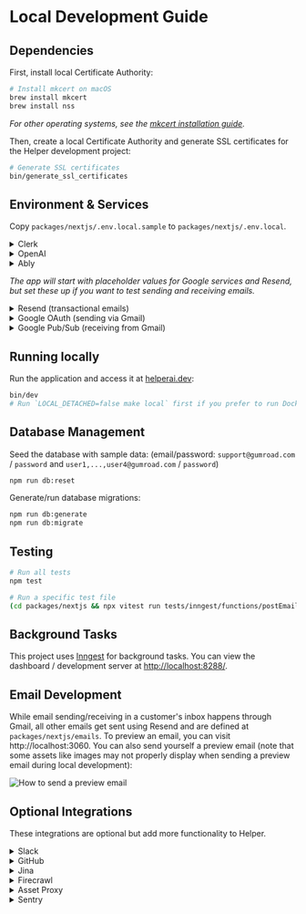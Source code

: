 # Local Development Guide

## Dependencies

First, install local Certificate Authority:

```sh
# Install mkcert on macOS
brew install mkcert
brew install nss
```

_For other operating systems, see the [mkcert installation guide](https://github.com/FiloSottile/mkcert?tab=readme-ov-file#installation)._

Then, create a local Certificate Authority and generate SSL certificates for the Helper development project:

```sh
# Generate SSL certificates
bin/generate_ssl_certificates
```

## Environment & Services

Copy `packages/nextjs/.env.local.sample` to `packages/nextjs/.env.local`.

<details>
<summary>Clerk</summary>

1. Go to [clerk.com](https://clerk.com) and create a new app.
1. Name the app and set login methods to: **Email, Google, Apple, GitHub**.
1. Under "Configure > Email, phone, username", turn on "Personal information > Name"
1. Under "Configure > Organization Management", turn on "Enable organizations"
1. Under "Configure > API Keys", add `CLERK_SECRET_KEY` and `NEXT_PUBLIC_CLERK_PUBLISHABLE_KEY` to your `.env.local` file.
1. Under "Users", create a user with email `support@gumroad.com` and password `password`. Optionally create other users, e.g. with your email.
1. Add the user ID(s) to your `.env.local` file as `CLERK_INITIAL_USER_IDS`.
1. Under "Organizations", create a new organization and add your user(s) to the "Members" list.
1. Add the organization ID to your `.env.local` file as `CLERK_INITIAL_ORGANIZATION_ID`.

</details>

<details>
<summary>OpenAI</summary>

1. Create an account at [openai.com](https://openai.com).
1. Create a new API key at [platform.openai.com/api-keys](https://platform.openai.com/api-keys).
1. Add the API key to your `.env.local` file as `OPENAI_API_KEY`.

</details>

<details>
<summary>Ably</summary>

1. Go to [ably.com](https://ably.com) and sign up or log in.
2. Create a new app.
3. Go to the "API Keys" tab for your new app.
4. Copy the API key that has all capabilities enabled (usually the first one).
5. Add the API key to your `.env.local` file as `ABLY_API_KEY`.

</details>

_The app will start with placeholder values for Google services and Resend, but set these up if you want to test sending and receiving emails._

<details>
<summary>Resend (transactional emails)</summary>

1. Go to [resend.com](https://resend.com) and sign up or log in.
2. Navigate to "API Keys".
3. Click "Create API Key". Give it a name (e.g., "Helper Dev") and grant it "Sending access" permission.
4. Add the API key to your `.env.local` file as `RESEND_API_KEY`.

</details>

<details>
<summary>Google OAuth (sending via Gmail)</summary>

1. Go to the [Google Cloud Console](https://console.cloud.google.com/).
2. Create a new project or select an existing one.
3. Navigate to "APIs & Services" > "Credentials".
4. Click "Create Credentials" and select "OAuth client ID".
5. Choose "Web application" as the application type.
6. Add `https://helperai.dev/api/connect/google/callback` to the "Authorized redirect URIs".
7. Click "Create". You will be shown the Client ID and Client Secret.
8. Add these values to your `.env.local` file as `GOOGLE_CLIENT_ID` and `GOOGLE_CLIENT_SECRET`.
9. Navigate to "APIs & Services" > "Library".
10. Search for "Gmail API" and enable it for your project.
11. Navigate to "APIs & Services" > "OAuth consent screen".
12. Configure the consent screen. Under "Data access", add the `.../auth/gmail.send` scope.
13. Add your Google account email address as a Test User under "Audience" while the app is in testing mode.

</details>

<details>
<summary>Google Pub/Sub (receiving from Gmail)</summary>

_This setup allows the app to receive real-time notifications (e.g., new emails) from Gmail during local development._

**1.** Set up and start [Serveo](https://serveo.net), [ngrok](https://ngrok.com/docs/getting-started) or similar to get a public forwarding URL pointing to `localhost:3010`.

**2.** Set up Google Pub/Sub:

- Go to the [Google Cloud Console](https://console.cloud.google.com/) and select the same project used for Google OAuth.
- Navigate to "Pub/Sub" > "Topics".
- Click "Create Topic". Give it a name (e.g., `helper-email-dev`) and click "Create".
- Add the topic name to your `.env.local` file as `GOOGLE_PUBSUB_TOPIC_NAME`.
- Grant the Gmail service account permission to publish to this topic:
  - Go back to the "Topics" list and check the box next to your new topic.
  - Click "Permissions" in the info panel on the right (or click the topic name and go to the Permissions tab).
  - Click "Add Principal".
  - In the "New principals" field, enter `gmail-api-push@system.gserviceaccount.com`.
  - Assign the role "Pub/Sub Publisher".
  - Click "Save".
- Create a service account for the push subscription authentication:
  - Go to "IAM & Admin" > "Service Accounts".
  - Click "Create Service Account".
  - Give it a name (e.g., `pubsub-push-auth-dev`) and an ID. Click "Create and Continue".
  - Grant the service account the "Service Account Token Creator" role (`roles/iam.serviceAccountTokenCreator`). This allows it to generate OIDC tokens for authentication. Click "Continue" and "Done".
  - Add the service account email (e.g., `pubsub-push-auth-dev@<your-project-id>.iam.gserviceaccount.com`) to your `.env.local` file as `GOOGLE_PUBSUB_CLAIM_EMAIL`
- Create the push subscription:
  - Navigate to "Pub/Sub" > "Subscriptions".
  - Click "Create Subscription".
  - Give it an ID (e.g., `helper-email-subscription-dev`).
  - Select the Pub/Sub topic you created earlier (e.g., `helper-email-dev`).
  - Under "Delivery type", select "Push".
  - In the "Endpoint URL" field, enter your forwarding URL followed by the webhook path: `https://<your-forwarding-url>/api/webhooks/gmail` (replace `<your-forwarding-url>` with the URL from step 1).
  - Check the box for "Enable authentication".
  - Select the service account you just created (e.g., `pubsub-push-auth-dev@<your-project-id>.iam.gserviceaccount.com`).
  - Leave other settings as default and click "Create".

Now linking your Gmail account from Settings → Integrations should grant Gmail access and webhooks for new emails should arrive on your local server.

</details>

## Running locally

Run the application and access it at [helperai.dev](https://helperai.dev):

```sh
bin/dev
# Run `LOCAL_DETACHED=false make local` first if you prefer to run Docker services in the foreground
```

## Database Management

Seed the database with sample data: (email/password: `support@gumroad.com` / `password` and `user1,...,user4@gumroad.com` / `password`)

```sh
npm run db:reset
```

Generate/run database migrations:

```sh
npm run db:generate
npm run db:migrate
```

## Testing

```sh
# Run all tests
npm test

# Run a specific test file
(cd packages/nextjs && npx vitest run tests/inngest/functions/postEmailToGmail.test.ts)
```

## Background Tasks

This project uses [Inngest](https://www.inngest.com/) for background tasks. You can view the dashboard / development server at [http://localhost:8288/](http://localhost:8288/).

## Email Development

While email sending/receiving in a customer's inbox happens through Gmail, all other emails get sent using Resend and are defined at `packages/nextjs/emails`. To preview an email, you can visit http://localhost:3060. You can also send yourself a preview email (note that some assets like images may not properly display when sending a preview email during local development):

![How to send a preview email](images/resend_preview_email.png)

## Optional Integrations

These integrations are optional but add more functionality to Helper.

<details>
<summary>Slack</summary>

Enables various features including messaging channels when tickets are received, messaging users when tickets are assigned, and an AI agent.

1. Set up and start [Serveo](https://serveo.net), [ngrok](https://ngrok.com/docs/getting-started) or similar to get a public forwarding URL pointing to `localhost:3010`.
1. Go to [api.slack.com/apps](https://api.slack.com/apps) and create a new app.
1. Under "Basic Information", find your app credentials.
1. Add the following values to your `.env.local` file:
   - `SLACK_CLIENT_ID`: Client ID from Basic Information
   - `SLACK_CLIENT_SECRET`: Client Secret from Basic Information
   - `SLACK_SIGNING_SECRET`: Signing Secret from Basic Information
1. Under "OAuth & Permissions", add all scopes listed in `packages/nextjs/lib/slack/constants.ts`
1. Under "Event Subscriptions", add `https://<your-forwarding-url>/api/webhooks/slack/event` as the event request URL
1. Also under "Event Subscriptions", subscribe to the following bot events:
   - `app_mention`
   - `assistant_thread_started`
   - `message.channels`
   - `message.im`
   - `tokens_revoked`
1. Under "Interactivity & Shortcuts", add `https://<your-forwarding-url>/api/webhooks/slack/response` as the interactivity request URL
1. Under "Agents & AI Apps", check "Agent or Assistant"
1. Under "App Home", check "Always Show My Bot as Online"
1. Install the app to your workspace.

</details>

<details>
<summary>GitHub</summary>

Enables creating GitHub issues from tickets and replying to the customer when the issue is closed.

1. Go to [github.com/settings/apps](https://github.com/settings/apps) and click "New GitHub App".
1. Fill in the required fields, including a name for your app.
1. Set the Callback URL to `https://<your-forwarding-url>/api/connect/github/callback`
1. Also set the post-installation Setup URL to `https://<your-forwarding-url>/api/connect/github/callback` and check "Redirect on update"
1. Set the following permissions:
   - Repository permissions:
     - Issues: Read & write
   - Account permissions:
     - Email addresses: Read-only
1. After creating the app, note the App ID and generate a private key.
1. Add the following values to your `.env.local` file:
   - `GITHUB_APP_SLUG`: The slug of your GitHub app (from the URL; it should be a dasherized version of your app's name)
   - `GITHUB_APP_ID`: The App ID found in the app settings
   - `GITHUB_CLIENT_SECRET`: The Client Secret from the app settings
   - `GITHUB_PRIVATE_KEY`: The contents of the private key file you downloaded

</details>

<details>
<summary>Jina</summary>

Enables the widget to read the current page for better AI context.

1. Go to [jina.ai](https://jina.ai) and create an account or log in.
2. Navigate to the API section to generate an API token.
3. Add the token to your `.env.local` file as `JINA_API_TOKEN`.

</details>

<details>
<summary>Firecrawl</summary>

Enables linking an existing knowledge base website for the AI to reference.

1. Go to [firecrawl.dev](https://www.firecrawl.dev) and create an account or log in.
2. Generate an API key from your account settings or dashboard.
3. Add the API key to your `.env.local` file as `FIRECRAWL_API_KEY`.

</details>

<details>
<summary>Asset Proxy</summary>

Enables passing email assets through an intermediate server to increase security.

1. Set up a proxy server with HMAC authentication. Use the following CloudFlare Worker script for reference:

```js
const SECRET_KEY = "<secret key>";
const EXPIRY_TIME = 300; // Signature expiry time in seconds (5 minutes)

async function verifySignature(request) {
  const url = new URL(request.url);
  const targetUrl = url.searchParams.get("url");
  const passedSignature = url.searchParams.get("verify");
  const expires = url.searchParams.get("expires");

  if (!targetUrl || !passedSignature || !expires) {
    return false;
  }

  const now = Math.floor(Date.now() / 1000); // Current time in seconds
  if (now > parseInt(expires, 10)) {
    return false; // Expired request
  }

  // Compute expected HMAC signature
  const encoder = new TextEncoder();
  const key = await crypto.subtle.importKey(
    "raw",
    encoder.encode(SECRET_KEY),
    { name: "HMAC", hash: "SHA-256" },
    false,
    ["sign"],
  );

  const dataToSign = `${targetUrl}:${expires}`;
  const signatureData = encoder.encode(dataToSign);
  const signatureBuffer = await crypto.subtle.sign("HMAC", key, signatureData);
  const expectedSignature = btoa(String.fromCharCode(...new Uint8Array(signatureBuffer)))
    .replace(/\+/g, "-")
    .replace(/\//g, "_")
    .replace(/=+$/, ""); // URL-safe Base64 encoding

  return expectedSignature === passedSignature;
}

export default {
  async fetch(request) {
    if (!(await verifySignature(request))) {
      return new Response("Forbidden: Invalid or expired signature", { status: 403 });
    }

    const url = new URL(request.url);
    const targetUrl = url.searchParams.get("url");

    try {
      const response = await fetch(targetUrl, {
        method: request.method,
        headers: request.headers,
      });

      const newHeaders = new Headers(response.headers);
      const allowedOrigins = ["https://helper.ai", "https://helperai.dev"];
      const origin = request.headers.get("Origin");

      if (allowedOrigins.includes(origin)) {
        newHeaders.set("Access-Control-Allow-Origin", origin);
      }

      newHeaders.set("Access-Control-Allow-Methods", "GET");
      newHeaders.set("Access-Control-Allow-Headers", "*");
      newHeaders.set("X-Proxy-By", "Helper Content Proxy");

      return new Response(response.body, {
        status: response.status,
        headers: newHeaders,
      });
    } catch (error) {
      return new Response(`Error: ${error.message}`, { status: 500 });
    }
  },
};
```

2. Add the following values to your `.env.local` file:
   - `PROXY_URL`: The URL of your proxy server
   - `PROXY_SECRET_KEY`: The same secret key you set in the script

</details>

<details>
<summary>Sentry</summary>

Enables error reporting and performance tracing.

1. Go to [sentry.io](https://sentry.io) and create an account or log in.
2. Create a new project for a Next.js application.
3. In the project settings, find the DSN (Data Source Name).
4. Add the DSN to your `.env.local` file as `NEXT_PUBLIC_SENTRY_DSN`.

</details>
